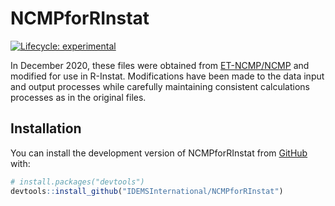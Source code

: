 
<!-- README.md is generated from README.Rmd. Please edit that file -->

# NCMPforRInstat

<!-- badges: start -->

[![Lifecycle:
experimental](https://img.shields.io/badge/lifecycle-experimental-orange.svg)](https://lifecycle.r-lib.org/articles/stages.html#experimental)
<!-- badges: end -->

In December 2020, these files were obtained from
[ET-NCMP/NCMP](https://github.com/ET-NCMP/NCMP) and modified for use in
R-Instat. Modifications have been made to the data input and output
processes while carefully maintaining consistent calculations processes
as in the original files.

## Installation

You can install the development version of NCMPforRInstat from
[GitHub](https://github.com/) with:

``` r
# install.packages("devtools")
devtools::install_github("IDEMSInternational/NCMPforRInstat")
```
